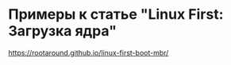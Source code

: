 # Примеры к статье "Linux First: Загрузка ядра"

https://rootaround.github.io/linux-first-boot-mbr/
